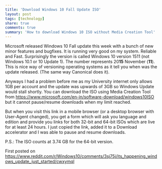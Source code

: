 ```yaml
---
title: 'Download Windows 10 Fall Update ISO'
layout: post
tags: [technology]
share: true
comments: true
summary: 'How to download Windows 10 ISO without Media Creation Tool'
---
```

Microsoft released Windows 10 Fall update this week with a bunch of new minor features and bugfixes. It is running very good on my system. Reliable and Fast. Surprisingly the version is called Windows 10 version 1511 (not Windows 10.1 or 10 Update 1). The number represents 20**15** November (**11**). This is nice way of versioning operating systems as it tell you when was the update released. (The same way Canonical does it).

Anyways I had a problem before me as my University internet only allows 1GB per account and the update was upwards of 3GB so Windows Update would stall shortly. You can download the ISO using Media Creation Tool from <https://www.microsoft.com/en-in/software-download/windows10ISO> but it cannot pause/resume downloads when my limit reached.

But when you visit this link in a mobile browser (or a desktop browser with User-Agent changed), you get a form which will ask you language and edition and provide you links for both 32-bit and 64-bit ISOs which are live for at least 24 hours. I just copied the link, added it to a Download accelerator and I was able to pause and resume downloads.

P.S.: The ISO counts at 3.74 GB for the 64-bit version.

First posted on <https://www.reddit.com/r/Windows10/comments/3sj75j/its_happening_windows_update_just_started/cwxymql>